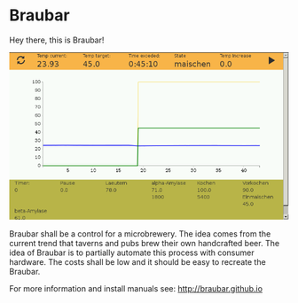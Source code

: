 # Braubar

Hey there, this is Braubar!

![Braubar Control Screenshot](https://raw.githubusercontent.com/braubar/braubar-pi/master/docs/img/braubar_screenshot.png "Braubar control screenshot")


Braubar shall be a control for a microbrewery. The idea comes from the current trend that taverns and pubs brew their own handcrafted beer. The idea of Braubar is to partially automate this process with consumer hardware. The costs shall be low and it should be easy to recreate the Braubar.

For more information and install manuals see: <http://braubar.github.io>

